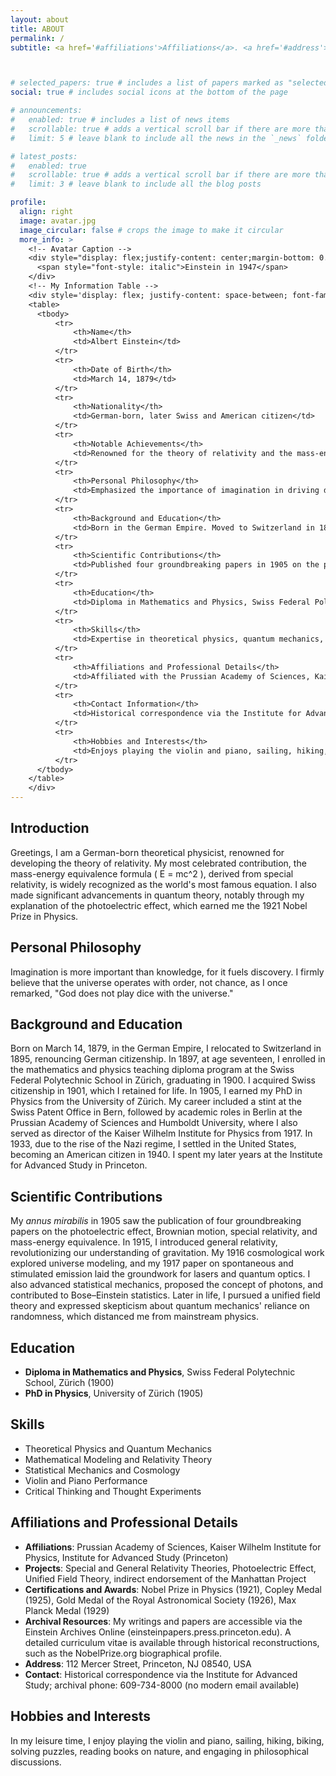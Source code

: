 ```yaml
---
layout: about
title: ABOUT
permalink: /
subtitle: <a href='#affiliations'>Affiliations</a>. <a href='#address'>Address.</a> <a href='#contacts'>Contacts.</a> Motto. Etc.



# selected_papers: true # includes a list of papers marked as "selected={true}"
social: true # includes social icons at the bottom of the page

# announcements:
#   enabled: true # includes a list of news items
#   scrollable: true # adds a vertical scroll bar if there are more than 3 news items
#   limit: 5 # leave blank to include all the news in the `_news` folder

# latest_posts:
#   enabled: true
#   scrollable: true # adds a vertical scroll bar if there are more than 3 new posts items
#   limit: 3 # leave blank to include all the blog posts

profile:
  align: right
  image: avatar.jpg
  image_circular: false # crops the image to make it circular
  more_info: >
    <!-- Avatar Caption -->
    <div style="display: flex;justify-content: center;margin-bottom: 0.75rem;">
      <span style="font-style: italic">Einstein in 1947</span>
    </div>
    <!-- My Information Table -->
    <div style='display: flex; justify-content: space-between; font-family: "EB Garamond", serif'>
    <table>
      <tbody>
          <tr>
              <th>Name</th>
              <td>Albert Einstein</td>
          </tr>
          <tr>
              <th>Date of Birth</th>
              <td>March 14, 1879</td>
          </tr>
          <tr>
              <th>Nationality</th>
              <td>German-born, later Swiss and American citizen</td>
          </tr>
          <tr>
              <th>Notable Achievements</th>
              <td>Renowned for the theory of relativity and the mass-energy equivalence formula \( E = mc^2 \). Received the 1921 Nobel Prize in Physics for explaining the photoelectric effect.</td>
          </tr>
          <tr>
              <th>Personal Philosophy</th>
              <td>Emphasized the importance of imagination in driving discovery and believed in an orderly universe, famously stating, "God does not play dice with the universe."</td>
          </tr>
          <tr>
              <th>Background and Education</th>
              <td>Born in the German Empire. Moved to Switzerland in 1895, became a Swiss citizen in 1901. Earned a diploma in mathematics and physics (1900) and a PhD in physics (1905) from the Swiss Federal Polytechnic School and University of Zürich, respectively. Worked at the Swiss Patent Office, held academic roles in Berlin, and settled in the USA in 1933, becoming an American citizen in 1940.</td>
          </tr>
          <tr>
              <th>Scientific Contributions</th>
              <td>Published four groundbreaking papers in 1905 on the photoelectric effect, Brownian motion, special relativity, and mass-energy equivalence. Developed general relativity in 1915, advanced quantum optics, statistical mechanics, photon theory, and Bose–Einstein statistics. Pursued a unified field theory and questioned quantum mechanics' randomness.</td>
          </tr>
          <tr>
              <th>Education</th>
              <td>Diploma in Mathematics and Physics, Swiss Federal Polytechnic School, Zürich (1900); PhD in Physics, University of Zürich (1905).</td>
          </tr>
          <tr>
              <th>Skills</th>
              <td>Expertise in theoretical physics, quantum mechanics, mathematical modeling, relativity theory, statistical mechanics, and cosmology. Proficient in violin and piano performance, critical thinking, and thought experiments.</td>
          </tr>
          <tr>
              <th>Affiliations and Professional Details</th>
              <td>Affiliated with the Prussian Academy of Sciences, Kaiser Wilhelm Institute for Physics, and Institute for Advanced Study (Princeton). Contributed to relativity theories, photoelectric effect, unified field theory, and indirectly endorsed the Manhattan Project. Received Nobel Prize in Physics (1921), Copley Medal (1925), Gold Medal of the Royal Astronomical Society (1926), and Max Planck Medal (1929). Archival resources available at <a href="https://einsteinpapers.press.princeton.edu">einsteinpapers.press.princeton.edu</a>.</td>
          </tr>
          <tr>
              <th>Contact Information</th>
              <td>Historical correspondence via the Institute for Advanced Study, 112 Mercer Street, Princeton, NJ 08540, USA; archival phone: 609-734-8000.</td>
          </tr>
          <tr>
              <th>Hobbies and Interests</th>
              <td>Enjoys playing the violin and piano, sailing, hiking, biking, solving puzzles, reading books on nature, and engaging in philosophical discussions.</td>
          </tr>
      </tbody>
    </table>
    </div>
---
```


## Introduction
Greetings, I am a German-born theoretical physicist, renowned for developing the theory of relativity. My most celebrated contribution, the mass-energy equivalence formula \( E = mc^2 \), derived from special relativity, is widely recognized as the world's most famous equation. I also made significant advancements in quantum theory, notably through my explanation of the photoelectric effect, which earned me the 1921 Nobel Prize in Physics.

## Personal Philosophy
Imagination is more important than knowledge, for it fuels discovery. I firmly believe that the universe operates with order, not chance, as I once remarked, "God does not play dice with the universe."

## Background and Education
Born on March 14, 1879, in the German Empire, I relocated to Switzerland in 1895, renouncing German citizenship. In 1897, at age seventeen, I enrolled in the mathematics and physics teaching diploma program at the Swiss Federal Polytechnic School in Zürich, graduating in 1900. I acquired Swiss citizenship in 1901, which I retained for life. In 1905, I earned my PhD in Physics from the University of Zürich. My career included a stint at the Swiss Patent Office in Bern, followed by academic roles in Berlin at the Prussian Academy of Sciences and Humboldt University, where I also served as director of the Kaiser Wilhelm Institute for Physics from 1917. In 1933, due to the rise of the Nazi regime, I settled in the United States, becoming an American citizen in 1940. I spent my later years at the Institute for Advanced Study in Princeton.

## Scientific Contributions
My *annus mirabilis* in 1905 saw the publication of four groundbreaking papers on the photoelectric effect, Brownian motion, special relativity, and mass-energy equivalence. In 1915, I introduced general relativity, revolutionizing our understanding of gravitation. My 1916 cosmological work explored universe modeling, and my 1917 paper on spontaneous and stimulated emission laid the groundwork for lasers and quantum optics. I also advanced statistical mechanics, proposed the concept of photons, and contributed to Bose–Einstein statistics. Later in life, I pursued a unified field theory and expressed skepticism about quantum mechanics' reliance on randomness, which distanced me from mainstream physics.

## Education
- **Diploma in Mathematics and Physics**, Swiss Federal Polytechnic School, Zürich (1900)
- **PhD in Physics**, University of Zürich (1905)

## Skills
- Theoretical Physics and Quantum Mechanics
- Mathematical Modeling and Relativity Theory
- Statistical Mechanics and Cosmology
- Violin and Piano Performance
- Critical Thinking and Thought Experiments

## Affiliations and Professional Details
- **Affiliations**: Prussian Academy of Sciences, Kaiser Wilhelm Institute for Physics, Institute for Advanced Study (Princeton)
- **Projects**: Special and General Relativity Theories, Photoelectric Effect, Unified Field Theory, indirect endorsement of the Manhattan Project
- **Certifications and Awards**: Nobel Prize in Physics (1921), Copley Medal (1925), Gold Medal of the Royal Astronomical Society (1926), Max Planck Medal (1929)
- **Archival Resources**: My writings and papers are accessible via the Einstein Archives Online (einsteinpapers.press.princeton.edu). A detailed curriculum vitae is available through historical reconstructions, such as the NobelPrize.org biographical profile.
- **Address**: 112 Mercer Street, Princeton, NJ 08540, USA
- **Contact**: Historical correspondence via the Institute for Advanced Study; archival phone: 609-734-8000 (no modern email available)

## Hobbies and Interests
In my leisure time, I enjoy playing the violin and piano, sailing, hiking, biking, solving puzzles, reading books on nature, and engaging in philosophical discussions.